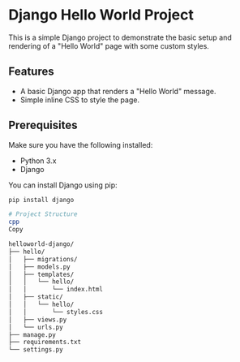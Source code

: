 # Django Hello World Project

This is a simple Django project to demonstrate the basic setup and rendering of a "Hello World" page with some custom styles.

## Features
- A basic Django app that renders a "Hello World" message.
- Simple inline CSS to style the page.

## Prerequisites

Make sure you have the following installed:

- Python 3.x
- Django

You can install Django using pip:

```bash
pip install django

# Project Structure
cpp
Copy

helloworld-django/
├── hello/
│   ├── migrations/
│   ├── models.py
│   ├── templates/
│   │   └── hello/
│   │       └── index.html
│   ├── static/
│   │   └── hello/
│   │       └── styles.css
│   ├── views.py
│   └── urls.py
├── manage.py
├── requirements.txt
└── settings.py
